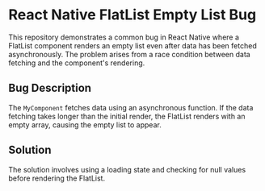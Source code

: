 # React Native FlatList Empty List Bug

This repository demonstrates a common bug in React Native where a FlatList component renders an empty list even after data has been fetched asynchronously. The problem arises from a race condition between data fetching and the component's rendering.

## Bug Description

The `MyComponent` fetches data using an asynchronous function.  If the data fetching takes longer than the initial render, the FlatList renders with an empty array, causing the empty list to appear. 

## Solution

The solution involves using a loading state and checking for null values before rendering the FlatList.